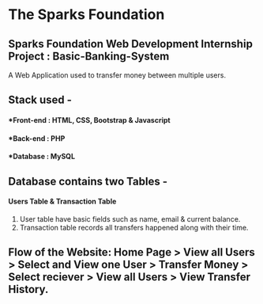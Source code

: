 # The Sparks Foundation

## Sparks Foundation Web Development Internship Project : Basic-Banking-System 
A Web Application used to transfer money between multiple users.  

## Stack used - 
#### *Front-end : HTML, CSS, Bootstrap & Javascript 
#### *Back-end : PHP 
#### *Database : MySQL   

## Database contains two Tables - 
#### Users Table & Transaction Table 
1. User table have basic fields such as name, email & current balance. 
2. Transaction table records all transfers happened along with their time.  

## Flow of the Website: Home Page > View all Users > Select and View one User > Transfer Money > Select reciever > View all Users > View Transfer History.

